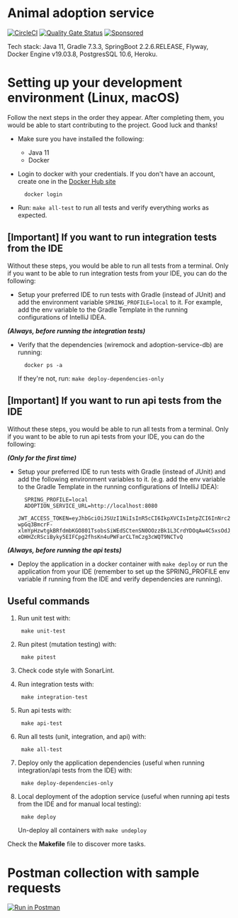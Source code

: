 # Animal adoption service

[![CircleCI](https://circleci.com/gh/rescued-animals-platform/adoption-service.svg?style=shield)](https://circleci.com/gh/rescued-animals-platform/adoption-service)
[![Quality Gate Status](https://sonarcloud.io/api/project_badges/measure?project=rescued-animals-platform_adoption-service&metric=alert_status)](https://sonarcloud.io/summary/new_code?id=rescued-animals-platform_adoption-service)
[![Sponsored](https://img.shields.io/badge/chilicorn-sponsored-brightgreen.svg?logo=data%3Aimage%2Fpng%3Bbase64%2CiVBORw0KGgoAAAANSUhEUgAAAA4AAAAPCAMAAADjyg5GAAABqlBMVEUAAAAzmTM3pEn%2FSTGhVSY4ZD43STdOXk5lSGAyhz41iz8xkz2HUCWFFhTFFRUzZDvbIB00Zzoyfj9zlHY0ZzmMfY0ydT0zjj92l3qjeR3dNSkoZp4ykEAzjT8ylUBlgj0yiT0ymECkwKjWqAyjuqcghpUykD%2BUQCKoQyAHb%2BgylkAyl0EynkEzmkA0mUA3mj86oUg7oUo8n0k%2FS%2Bw%2Fo0xBnE5BpU9Br0ZKo1ZLmFZOjEhesGljuzllqW50tH14aS14qm17mX9%2Bx4GAgUCEx02JySqOvpSXvI%2BYvp2orqmpzeGrQh%2Bsr6yssa2ttK6v0bKxMBy01bm4zLu5yry7yb29x77BzMPCxsLEzMXFxsXGx8fI3PLJ08vKysrKy8rL2s3MzczOH8LR0dHW19bX19fZ2dna2trc3Nzd3d3d3t3f39%2FgtZTg4ODi4uLj4%2BPlGxLl5eXm5ubnRzPn5%2Bfo6Ojp6enqfmzq6urr6%2Bvt7e3t7u3uDwvugwbu7u7v6Obv8fDz8%2FP09PT2igP29vb4%2BPj6y376%2Bu%2F7%2Bfv9%2Ff39%2Fv3%2BkAH%2FAwf%2FtwD%2F9wCyh1KfAAAAKXRSTlMABQ4VGykqLjVCTVNgdXuHj5Kaq62vt77ExNPX2%2Bju8vX6%2Bvr7%2FP7%2B%2FiiUMfUAAADTSURBVAjXBcFRTsIwHAfgX%2FtvOyjdYDUsRkFjTIwkPvjiOTyX9%2FAIJt7BF570BopEdHOOstHS%2BX0s439RGwnfuB5gSFOZAgDqjQOBivtGkCc7j%2B2e8XNzefWSu%2BsZUD1QfoTq0y6mZsUSvIkRoGYnHu6Yc63pDCjiSNE2kYLdCUAWVmK4zsxzO%2BQQFxNs5b479NHXopkbWX9U3PAwWAVSY%2FpZf1udQ7rfUpQ1CzurDPpwo16Ff2cMWjuFHX9qCV0Y0Ok4Jvh63IABUNnktl%2B6sgP%2BARIxSrT%2FMhLlAAAAAElFTkSuQmCC)](http://spiceprogram.org/oss-sponsorship)

Tech stack: Java 11, Gradle 7.3.3, SpringBoot 2.2.6.RELEASE, Flyway, Docker Engine v19.03.8, PostgresSQL 10.6, Heroku.

# Setting up your development environment (Linux, macOS)

Follow the next steps in the order they appear. After completing them, you would be able to start contributing to the project. Good luck and thanks!

- Make sure you have installed the following:
    - Java 11
    - Docker
    
- Login to docker with your credentials. If you don't have an account, create one in the [Docker Hub site](https://hub.docker.com/)

        docker login
 
- Run: `make all-test` to run all tests and verify everything works as expected.

## [Important] If you want to run integration tests from the IDE

Without these steps, you would be able to run all tests from a terminal. Only if you want to be able to run integration tests from your IDE, you can do the following:
        
- Setup your preferred IDE to run tests with Gradle (instead of JUnit) and add the environment variable `SPRING_PROFILE=local` to it. For example, add the env variable to the Gradle Template in the running configurations of IntelliJ IDEA.

_**(Always, before running the integration tests)**_

- Verify that the dependencies (wiremock and adoption-service-db) are running:

        docker ps -a    
  
  If they're not, run: `make deploy-dependencies-only`
  
## [Important] If you want to run api tests from the IDE

Without these steps, you would be able to run all tests from a terminal. Only if you want to be able to run api tests from your IDE, you can do the following:

_**(Only for the first time)**_
        
- Setup your preferred IDE to run tests with Gradle (instead of JUnit) and add the following environment variables to it. (e.g. add the env variable to the Gradle Template in the running configurations of IntelliJ IDEA):

        SPRING_PROFILE=local
        ADOPTION_SERVICE_URL=http://localhost:8080
        JWT_ACCESS_TOKEN=eyJhbGciOiJSUzI1NiIsInR5cCI6IkpXVCIsImtpZCI6InNrc2hkYjgydHUzYm5pb3NodWprbnNraGRiYmprc2JvM3UifQ.eyJpc3MiOiJodHRwOi8vd2lyZW1vY2s6ODA4MC8iLCJzdWIiOiIxMjM0NTY3ODkwIiwiYXVkIjoiaHR0cHM6Ly9hbmltYWxlcy1yZXNjYXRhZG9zL3NlcnZpY2lvLWFkb3BjaW9uZXMuZWMiLCJpYXQiOjE1ODY2MzcwNDIsImV4cCI6OTA4NjcyMzQ0MiwiaHR0cHM6Ly9hZG9wdGlvbi1zZXJ2aWNlL29yZ2FuaXphdGlvbl9pZCI6IjU2MDA5MTE5LTQ0YmQtNDY5YS1hNTliLTQwMWFiMjNkMTljYSIsInBlcm1pc3Npb25zIjpbIm1hbmFnZTphbmltYWxzIiwicmVhZDphbmltYWxzLXB1YmxpYyJdfQ.O2mJvPPIc2NJKd5tfaORRUjXvXxAU6UppPiSuDF9fFZz2ukIZA3zX1GoPOUGyL9GL8zrCgorkMOYcYB5ECj8RkA6U3DGk6kjZ9J-wpGq3BmcrF-xlmYpHzwtgkBRfdmbKGO801TsobsSiWEdSCtenSN0OOzzBk1L3CrdYDOqAw4C5xsOdJ_wj5ILny8xZ4jSY3YymLBz2oApWLnwWiJNXiMQ0kaOJpiKXGbduEy39VPDahe3L2TJGwV1wKc_vpg3IyMxGztL_jK_s2fXHQ94mFzQ9Zo5bwyPK-eDHHZcRSciByky5EIFCpg2fhsKn4uPWFarCLTmCzg3cWQT9NCTvQ

_**(Always, before running the api tests)**_

- Deploy the application in a docker container with `make deploy` or run the application from your IDE (remember to set up the SPRING_PROFILE env variable if running from the IDE and verify dependencies are running).
        
## Useful commands

1. Run unit test with:
        
        make unit-test

2. Run pitest (mutation testing) with:
    
        make pitest
        
3. Check code style with SonarLint.

3. Run integration tests with:

        make integration-test

4. Run api tests with:

        make api-test

5. Run all tests (unit, integration, and api) with:

        make all-test

6. Deploy only the application dependencies (useful when running integration/api tests from the IDE) with:

        make deploy-dependencies-only
        
7. Local deployment of the adoption service (useful when running api tests from the IDE and for manual local testing):

        make deploy
        
   Un-deploy all containers with `make undeploy`
        

Check the **Makefile** file to discover more tasks.

# Postman collection with sample requests

[![Run in Postman](https://run.pstmn.io/button.svg)](https://app.getpostman.com/run-collection/3916ba8b54f6943cb99b)